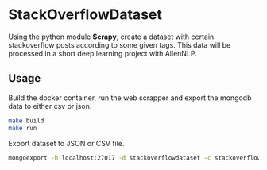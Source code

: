 # StackOverflowDataset

Using the python module **Scrapy**, create a dataset with certain stackoverflow
posts according to some given tags. This data will be processed in a short
deep learning project with AllenNLP.

## Usage

Build the docker container, run the web scrapper and export the mongodb
data to either csv or json.

```sh
make build
make run
```

Export dataset to JSON or CSV file.
```sh
mongoexport -h localhost:27017 -d stackoverflowdataset -c stackoverflowdataset -o dataset.json -- jsonArray
```
